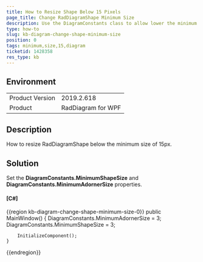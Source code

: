 ```yaml
---
title: How to Resize Shape Below 15 Pixels
page_title: Change RadDiagramShape Minimum Size
description: Use the DiagramConstants class to allow lower the minimum width and height of the RadDiagram shapes.
type: how-to
slug: kb-diagram-change-shape-minimum-size
position: 0
tags: minimum,size,15,diagram
ticketid: 1428358
res_type: kb
---
```


## Environment
<table>
	<tbody>
		<tr>
			<td>Product Version</td>
			<td>2019.2.618</td>
		</tr>
		<tr>
			<td>Product</td>
			<td>RadDiagram for WPF</td>
		</tr>
	</tbody>
</table>

## Description

How to resize RadDiagramShape below the minimum size of 15px.

## Solution

Set the __DiagramConstants.MinimumShapeSize__ and __DiagramConstants.MinimumAdornerSize__ properties.

#### __[C#]__
{{region kb-diagram-change-shape-minimum-size-0}}
	public MainWindow()
	{
		DiagramConstants.MinimumAdornerSize = 3;
		DiagramConstants.MinimumShapeSize = 3;
		
		InitializeComponent();
	}
{{endregion}}